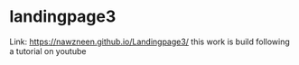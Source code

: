 # landingpage3
Link: https://nawzneen.github.io/Landingpage3/
this work is build following a tutorial on youtube
